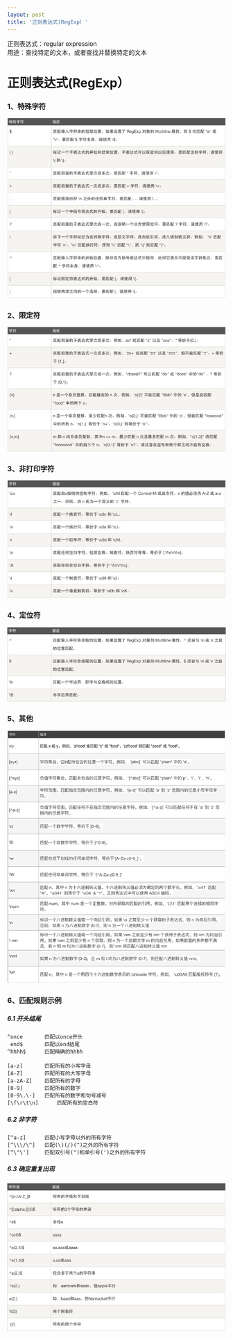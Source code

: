 ```yaml
---
layout: post
title: '正则表达式(RegExp）'
---
```

正则表达式：regular expression   
用途：查找特定的文本，或者查找并替换特定的文本
<!--break-->
# 正则表达式(RegExp）   
### 1、特殊字符
<img src="/../assets/regexp_01.png" alt="note"> 

### 2、限定符
<img src="/../assets/regexp_02.png" alt="note">

### 3、非打印字符
<img src="/../assets/regexp_03.png" alt="note">

### 4、定位符 
<img src="/../assets/regexp_04.png" alt="note">

### 5、其他
<img src="/../assets/regexp_05.png" alt="note">

### 6、匹配规则示例
##### 6.1 开头结尾
```
^once 		匹配以once开头  
 end$ 		匹配以end结尾  
^hhhh$  	匹配精确的hhhh    

[a-z] 		匹配所有的小写字母  
[A-Z] 		匹配所有的大写字母  
[a-zA-Z] 	匹配所有的字母  
[0-9] 		匹配所有的数字  
[0-9\.\-] 	匹配所有的数字和句号减号  
[\f\r\t\n]  	匹配所有的空白符   
```   
##### 6.2 非字符
``` 
[^a-z] 		匹配小写字母以外的所有字符  
[^\\\/\^] 	匹配(\)(/)(^)之外的所有字符 
[^\"\'] 	匹配双引号(")和单引号(')之外的所有字符
```
##### 6.3 确定重复出现
<img src="/../assets/regexp_06.png" alt="note">